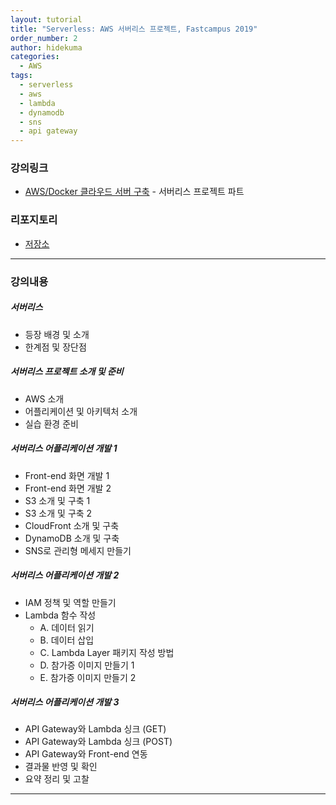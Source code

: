 ```yaml
---
layout: tutorial 
title: "Serverless: AWS 서버리스 프로젝트, Fastcampus 2019"
order_number: 2
author: hidekuma
categories:
  - AWS 
tags: 
  - serverless
  - aws
  - lambda
  - dynamodb
  - sns
  - api gateway
---
```


### 강의링크
- [AWS/Docker 클라우드 서버 구축](https://www.fastcampus.co.kr/dev_online_devops) - 서버리스 프로젝트 파트

### 리포지토리
- [저장소](https://github.com/hidekuma/serverless-project-2019)

---

### 강의내용

##### 서버리스
- 등장 배경 및 소개
- 한계점 및 장단점

##### 서버리스 프로젝트 소개 및 준비
- AWS 소개
- 어플리케이션 및 아키텍처 소개
- 실습 환경 준비

##### 서버리스 어플리케이션 개발 1
- Front-end 화면 개발 1
- Front-end 화면 개발 2
- S3 소개 및 구축 1
- S3 소개 및 구축 2
- CloudFront 소개 및 구축
- DynamoDB 소개 및 구축
- SNS로 관리형 메세지 만들기

##### 서버리스 어플리케이션 개발 2

- IAM 정책 및 역할 만들기
- Lambda 함수 작성
    - A. 데이터 읽기
    - B. 데이터 삽입
    - C. Lambda Layer 패키지 작성 방법
    - D. 참가증 이미지 만들기 1
    - E. 참가증 이미지 만들기 2

##### 서버리스 어플리케이션 개발 3
- API Gateway와 Lambda 싱크 (GET)
- API Gateway와 Lambda 싱크 (POST)
- API Gateway와 Front-end 연동
- 결과물 반영 및 확인
- 요약 정리 및 고찰

---
